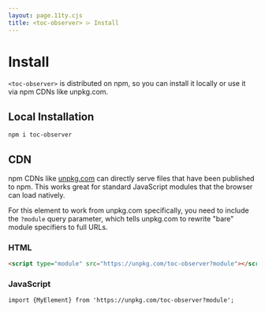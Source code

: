 ```yaml
---
layout: page.11ty.cjs
title: <toc-observer> ⌲ Install
---
```


# Install

`<toc-observer>` is distributed on npm, so you can install it locally or use it via npm CDNs like unpkg.com.

## Local Installation

```bash
npm i toc-observer
```

## CDN

npm CDNs like [unpkg.com]() can directly serve files that have been published to npm. This works great for standard JavaScript modules that the browser can load natively.

For this element to work from unpkg.com specifically, you need to include the `?module` query parameter, which tells unpkg.com to rewrite "bare" module specifiers to full URLs.

### HTML

```html
<script type="module" src="https://unpkg.com/toc-observer?module"></script>
```

### JavaScript

```html
import {MyElement} from 'https://unpkg.com/toc-observer?module';
```
